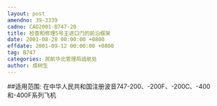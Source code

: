 ```yaml
---
layout: post
amendno: 39-3339
cadno: CAD2001-B747-20
title: 检查和修理5号主进口门的前沿框架
date: 2001-08-28 00:00:00 +0800
effdate: 2001-09-12 00:00:00 +0800
tag: B747
categories: 民航华北管理局适航处
author: 成树生
---
```


##适用范围:
在中华人民共和国注册波音747-200、-200F、-200C、-400和-400F系列飞机

